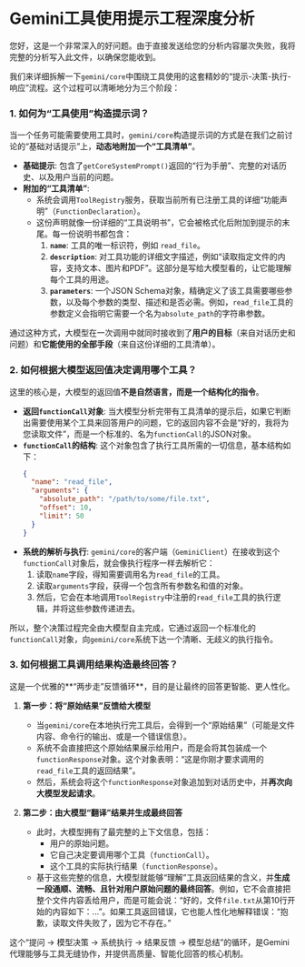 # Gemini工具使用提示工程深度分析

您好，这是一个非常深入的好问题。由于直接发送给您的分析内容屡次失败，我将完整的分析写入此文件，以确保您能收到。

我们来详细拆解一下`gemini/core`中围绕工具使用的这套精妙的“提示-决策-执行-响应”流程。这个过程可以清晰地分为三个阶段：

### 1. 如何为“工具使用”构造提示词？

当一个任务可能需要使用工具时，`gemini/core`构造提示词的方式是在我们之前讨论的“基础对话提示”上，**动态地附加一个“工具清单”**。

*   **基础提示**: 包含了`getCoreSystemPrompt()`返回的“行为手册”、完整的对话历史、以及用户当前的问题。
*   **附加的“工具清单”**:
    *   系统会调用`ToolRegistry`服务，获取当前所有已注册工具的详细“功能声明”（`FunctionDeclaration`）。
    *   这份声明就像一份详细的“工具说明书”，它会被格式化后附加到提示的末尾。每一份说明书都包含：
        1.  **`name`**: 工具的唯一标识符，例如 `read_file`。
        2.  **`description`**: 对工具功能的详细文字描述，例如“读取指定文件的内容，支持文本、图片和PDF”。这部分是写给大模型看的，让它能理解每个工具的用途。
        3.  **`parameters`**: 一个JSON Schema对象，精确定义了该工具需要哪些参数，以及每个参数的类型、描述和是否必需。例如，`read_file`工具的参数定义会指明它需要一个名为`absolute_path`的字符串参数。

通过这种方式，大模型在一次调用中就同时接收到了**用户的目标**（来自对话历史和问题）和**它能使用的全部手段**（来自这份详细的工具清单）。

### 2. 如何根据大模型返回值决定调用哪个工具？

这里的核心是，大模型的返回值**不是自然语言，而是一个结构化的指令**。

*   **返回`functionCall`对象**: 当大模型分析完带有工具清单的提示后，如果它判断出需要使用某个工具来回答用户的问题，它的返回内容不会是“好的，我将为您读取文件”，而是一个标准的、名为`functionCall`的JSON对象。
*   **`functionCall`的结构**: 这个对象包含了执行工具所需的一切信息，基本结构如下：
    ```json
    {
      "name": "read_file",
      "arguments": {
        "absolute_path": "/path/to/some/file.txt",
        "offset": 10,
        "limit": 50
      }
    }
    ```
*   **系统的解析与执行**: `gemini/core`的客户端（`GeminiClient`）在接收到这个`functionCall`对象后，就会像执行程序一样去解析它：
    1.  读取`name`字段，得知需要调用名为`read_file`的工具。
    2.  读取`arguments`字段，获得一个包含所有参数名和值的对象。
    3.  然后，它会在本地调用`ToolRegistry`中注册的`read_file`工具的执行逻辑，并将这些参数传递进去。

所以，整个决策过程完全由大模型自主完成，它通过返回一个标准化的`functionCall`对象，向`gemini/core`系统下达一个清晰、无歧义的执行指令。

### 3. 如何根据工具调用结果构造最终回答？

这是一个优雅的**“两步走”反馈循环**，目的是让最终的回答更智能、更人性化。

1.  **第一步：将“原始结果”反馈给大模型**
    *   当`gemini/core`在本地执行完工具后，会得到一个“原始结果”（可能是文件内容、命令行的输出、或是一个错误信息）。
    *   系统不会直接把这个原始结果展示给用户，而是会将其包装成一个`functionResponse`对象。这个对象表明：“这是你刚才要求调用的`read_file`工具的返回结果”。
    *   然后，系统会将这个`functionResponse`对象追加到对话历史中，并**再次向大模型发起请求**。

2.  **第二步：由大模型“翻译”结果并生成最终回答**
    *   此时，大模型拥有了最完整的上下文信息，包括：
        *   用户的原始问题。
        *   它自己决定要调用哪个工具（`functionCall`）。
        *   这个工具的实际执行结果（`functionResponse`）。
    *   基于这些完整的信息，大模型就能够“理解”工具返回结果的含义，并**生成一段通顺、流畅、且针对用户原始问题的最终回答**。例如，它不会直接把整个文件内容丢给用户，而是可能会说：“好的，文件`file.txt`从第10行开始的内容如下：...”。如果工具返回错误，它也能人性化地解释错误：“抱歉，读取文件失败了，因为它不存在。”

这个“提问 -> 模型决策 -> 系统执行 -> 结果反馈 -> 模型总结”的循环，是Gemini代理能够与工具无缝协作，并提供高质量、智能化回答的核心机制。
